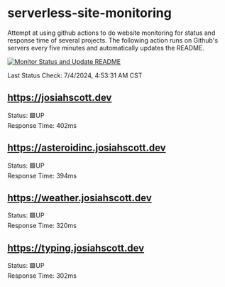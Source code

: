 # serverless-site-monitoring
Attempt at using github actions to do website monitoring for status and response time of several projects. The following action runs on Github's servers every five minutes and automatically updates the README.  

[![Monitor Status and Update README](https://github.com/JosiahSco/serverless-site-monitoring/actions/workflows/monitor.yaml/badge.svg)](https://github.com/JosiahSco/serverless-site-monitoring/actions/workflows/monitor.yaml)

Last Status Check: 7/4/2024, 4:53:31 AM CST

## https://josiahscott.dev
Status: 🟩UP  
Response Time: 402ms

## https://asteroidinc.josiahscott.dev
Status: 🟩UP  
Response Time: 394ms

## https://weather.josiahscott.dev
Status: 🟩UP  
Response Time: 320ms

## https://typing.josiahscott.dev
Status: 🟩UP  
Response Time: 302ms

